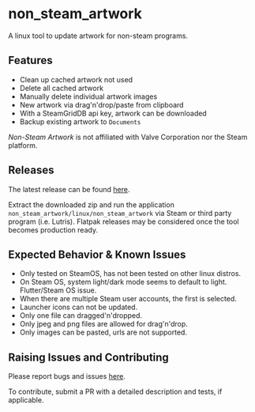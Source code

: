 # non_steam_artwork

A linux tool to update artwork for non-steam programs.

## Features

- Clean up cached artwork not used
- Delete all cached artwork
- Manually delete individual artwork images
- New artwork via drag'n'drop/paste from clipboard
- With a SteamGridDB api key, artwork can be downloaded
- Backup existing artwork to `Documents`

*Non-Steam Artwork* is not affiliated with Valve Corporation nor the Steam platform.

## Releases

The latest release can be found [here](https://github.com/defuncart/non_steam_artwork/releases/latest).

Extract the downloaded zip and run the application `non_steam_artwork/linux/non_steam_artwork` via Steam or third party program (i.e. Lutris). Flatpak releases may be considered once the tool becomes production ready.

## Expected Behavior & Known Issues

- Only tested on SteamOS, has not been tested on other linux distros.
- On Steam OS, system light/dark mode seems to default to light. Flutter/Steam OS issue.
- When there are multiple Steam user accounts, the first is selected.
- Launcher icons can not be updated.
- Only one file can dragged'n'dropped.
- Only jpeg and png files are allowed for drag'n'drop.
- Only images can be pasted, urls are not supported.

## Raising Issues and Contributing

Please report bugs and issues [here](https://github.com/defuncart/non_steam_artwork/issues).

To contribute, submit a PR with a detailed description and tests, if applicable.
